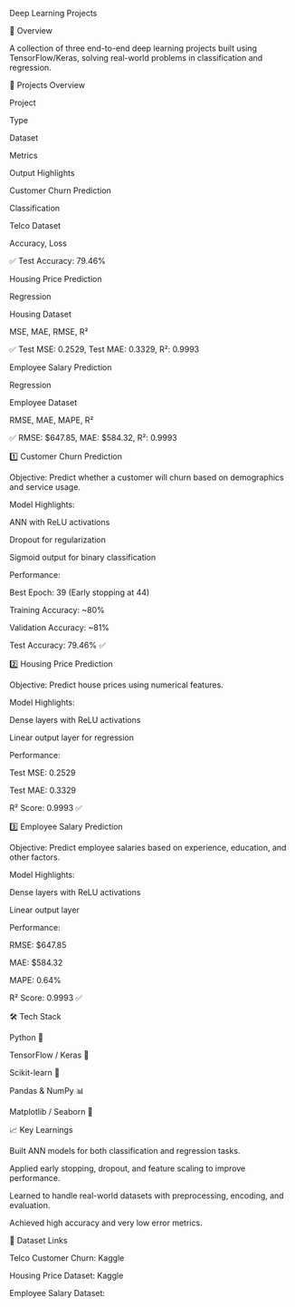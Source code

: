 Deep Learning Projects

🚀 Overview

A collection of three end-to-end deep learning projects built using TensorFlow/Keras, solving real-world problems in classification and regression.

🌟 Projects Overview

Project

Type

Dataset

Metrics

Output Highlights

Customer Churn Prediction

Classification

Telco Dataset

Accuracy, Loss

✅ Test Accuracy: 79.46%

Housing Price Prediction

Regression

Housing Dataset

MSE, MAE, RMSE, R²

✅ Test MSE: 0.2529, Test MAE: 0.3329, R²: 0.9993

Employee Salary Prediction

Regression

Employee Dataset

RMSE, MAE, MAPE, R²

✅ RMSE: $647.85, MAE: $584.32, R²: 0.9993

1️⃣ Customer Churn Prediction

Objective: Predict whether a customer will churn based on demographics and service usage.

Model Highlights:

ANN with ReLU activations

Dropout for regularization

Sigmoid output for binary classification

Performance:

Best Epoch: 39 (Early stopping at 44)

Training Accuracy: ~80%

Validation Accuracy: ~81%

Test Accuracy: 79.46% ✅

2️⃣ Housing Price Prediction

Objective: Predict house prices using numerical features.

Model Highlights:

Dense layers with ReLU activations

Linear output layer for regression

Performance:

Test MSE: 0.2529

Test MAE: 0.3329

R² Score: 0.9993 ✅

3️⃣ Employee Salary Prediction

Objective: Predict employee salaries based on experience, education, and other factors.

Model Highlights:

Dense layers with ReLU activations

Linear output layer

Performance:

RMSE: $647.85

MAE: $584.32

MAPE: 0.64%

R² Score: 0.9993 ✅

🛠 Tech Stack

Python 🐍

TensorFlow / Keras 🤖

Scikit-learn 🔧

Pandas & NumPy 📊

Matplotlib / Seaborn 🎨

📈 Key Learnings

Built ANN models for both classification and regression tasks.

Applied early stopping, dropout, and feature scaling to improve performance.

Learned to handle real-world datasets with preprocessing, encoding, and evaluation.

Achieved high accuracy and very low error metrics.

📂 Dataset Links

Telco Customer Churn: Kaggle

Housing Price Dataset: Kaggle

Employee Salary Dataset: 
